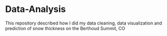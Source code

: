 # Data-Analysis

This repository described how I did my data cleaning, data visualization and prediction of snow thickness on the Berthoud Summit, CO
